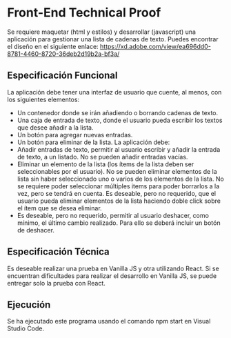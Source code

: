 # Front-End Technical Proof

Se requiere maquetar (html y estilos) y desarrollar (javascript) una aplicación para gestionar una lista de cadenas de texto. Puedes encontrar el diseño en el siguiente enlace: https://xd.adobe.com/view/ea696dd0-8781-4460-8720-36deb2d19b2a-bf3a/ 

## Especificación Funcional 

La aplicación debe tener una interfaz de usuario que cuente, al menos, con los siguientes elementos:
- Un contenedor donde se irán añadiendo o borrando cadenas de texto. 
- Una caja de entrada de texto, donde el usuario pueda escribir los textos que desee añadir a la lista. 
-  Un botón para agregar nuevas entradas. 
- Un botón para eliminar de la lista. La aplicación debe: 
- Añadir entradas de texto, permitir al usuario escribir y añadir la entrada de texto, a un listado. No se pueden añadir entradas vacías. 
- Eliminar un elemento de la lista (los ítems de la lista deben ser seleccionables por el usuario). No se pueden eliminar elementos de la lista sin haber seleccionado uno o varios de los elementos de la lista. No se requiere poder seleccionar múltiples items para poder borrarlos a la vez, pero se tendrá en cuenta. Es deseable, pero no requerido, que el usuario pueda eliminar elementos de la lista haciendo doble click sobre el ítem que se desea eliminar. 
- Es deseable, pero no requerido, permitir al usuario deshacer, como mínimo, el último cambio realizado. Para ello se deberá incluir un botón de deshacer.

## Especificación Técnica

Es deseable realizar una prueba en Vanilla JS y otra utilizando React. Si se encuentran dificultades para realizar el desarrollo en Vanilla JS, se puede entregar solo la prueba con React.

## Ejecución

Se ha ejecutado este programa usando el comando npm start en Visual Studio Code.
